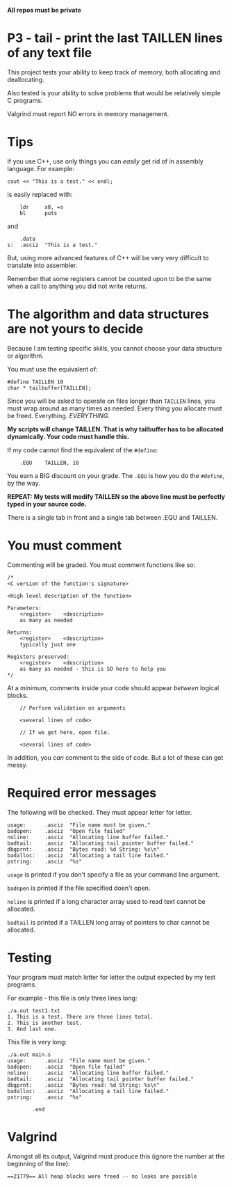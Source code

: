 **All repos must be private**

# P3 - tail - print the last TAILLEN lines of any text file

This project tests your ability to keep track of memory, both allocating and deallocating.

Also tested is your ability to solve problems that would be relatively simple C programs.

Valgrind must report NO errors in memory management.

# Tips

If you use C++, use only things you can *easily* get rid of in assembly language. For example:

```
cout << "This is a test." << endl;
```

is easily replaced with:

```
    ldr     x0, =s
    bl      puts
```

and 

```
    .data
s:  .asciz  "This is a test."
```

But, using more advanced features of C++ will be very very difficult to translate into assembler.

Remember that some registers cannot be counted upon to be the same when a call to anything you
did not write returns.

# The algorithm and data structures are not yours to decide

Because I am testing specific skills, you cannot choose your data structure or algorithm.

You must use the equivalent of:

```
#define TAILLEN 10
char * tailbuffer[TAILLEN];
```

Since you will be asked to operate on files longer than ```TAILLEN``` lines, you must wrap around as many times as needed.
Every thing you allocate must be freed. Everything. *EVERYTHING*.

**My scripts will change TAILLEN. That is why tailbuffer has to be allocated dynamically. Your code must handle this.**

If my code cannot find the equivalent of the ```#define```:

```
	.EQU	TAILLEN, 10
```

You earn a BIG discount on your grade. The ```.EQU``` is how you do the ```#define```, by the way.

**REPEAT: My tests will modify TAILLEN so the above line must be perfectly typed in your source code.**

There is a single tab in front and a single tab between .EQU and TAILLEN.

# You must comment

Commenting will be graded. You must comment functions like so:

```
/*
<C version of the function's signature>

<High level description of the function>

Parameters:
    <register>    <description>
    as many as needed
    
Returns:
    <register>    <description>
    typically just one
    
Registers preserved:
    <register>    <description>
    as many as needed - this is SO here to help you
*/
```

At a minimum, comments inside your code should appear *between* logical blocks. 

```
    // Perform validation on arguments
    
    <several lines of code>
    
    // If we get here, open file.
    
    <several lines of code>
```

In addition, you *can* comment to the side of code. But a lot of these can get messy.

# Required error messages

The following will be checked. They must appear letter for letter.

```
usage:		.asciz	"File name must be given."
badopen:	.asciz	"Open file failed"
noline:		.asciz	"Allocating line buffer failed."
badtail:	.asciz	"Allocating tail pointer buffer failed."
dbgprnt:	.asciz	"Bytes read: %d String: %s\n"
badalloc:	.asciz	"Allocating a tail line failed."
pstring:	.asciz	"%s"
```

```usage``` is printed if you don't specify a file as your command line argument.

```badopen``` is printed if the file specified doen't open.

```noline``` is printed if a long character array used to read text cannot be allocated.

```badtail``` is printed if a TAILLEN long array of pointers to char cannot be allocated.

# Testing

Your program must match letter for letter the output expected by my test programs.

For example - this file is only three lines long:

```
./a.out test1.txt 
1. This is a test. There are three lines total.
2. This is another test.
3. And last one.
```

This file is very long:

```
./a.out main.s
usage:		.asciz	"File name must be given."
badopen:	.asciz	"Open file failed"
noline:		.asciz	"Allocating line buffer failed."
badtail:	.asciz	"Allocating tail pointer buffer failed."
dbgprnt:	.asciz	"Bytes read: %d String: %s\n"
badalloc:	.asciz	"Allocating a tail line failed."
pstring:	.asciz	"%s"

		.end
```

# Valgrind

Amongst all its output, Valgrind must produce this (ignore the number at the beginning of the line):

```
==21779== All heap blocks were freed -- no leaks are possible
```

